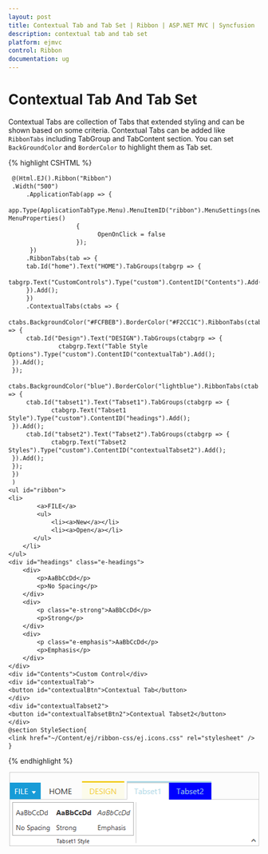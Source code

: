 ```yaml
---
layout: post
title: Contextual Tab and Tab Set | Ribbon | ASP.NET MVC | Syncfusion
description: contextual tab and tab set
platform: ejmvc
control: Ribbon
documentation: ug
---
```


# Contextual Tab And Tab Set

Contextual Tabs are collection of Tabs that extended styling and can be shown based on some criteria. Contextual Tabs can be added like `RibbonTabs` including TabGroup and TabContent section. You can set `BackGroundColor` and `BorderColor` to highlight them as Tab set.

{% highlight CSHTML %}

     @(Html.EJ().Ribbon("Ribbon")
     .Width("500")
         .ApplicationTab(app => {
                 app.Type(ApplicationTabType.Menu).MenuItemID("ribbon").MenuSettings(new MenuProperties()
                       {
                             OpenOnClick = false
                       });
          })
         .RibbonTabs(tab => {
         tab.Id("home").Text("HOME").TabGroups(tabgrp => {
                 tabgrp.Text("CustomControls").Type("custom").ContentID("Contents").Add();
         }).Add();
         })
         .ContextualTabs(ctabs => {
         ctabs.BackgroundColor("#FCFBEB").BorderColor("#F2CC1C").RibbonTabs(ctab => {
         ctab.Id("Design").Text("DESIGN").TabGroups(ctabgrp => {
                  ctabgrp.Text("Table Style Options").Type("custom").ContentID("contextualTab").Add();
     }).Add();
     });
         ctabs.BackgroundColor("blue").BorderColor("lightblue").RibbonTabs(ctab => {
         ctab.Id("tabset1").Text("Tabset1").TabGroups(ctabgrp => {
                ctabgrp.Text("Tabset1 Style").Type("custom").ContentID("headings").Add();
     }).Add();
         ctab.Id("tabset2").Text("Tabset2").TabGroups(ctabgrp => {
                ctabgrp.Text("Tabset2 Styles").Type("custom").ContentID("contextualTabset2").Add();
     }).Add();
     });
     })
     )
    <ul id="ribbon">
    <li>
            <a>FILE</a>
            <ul>
                <li><a>New</a></li>
                <li><a>Open</a></li>
           </ul>
        </li>
    </ul>
    <div id="headings" class="e-headings">
        <div>
            <p>AaBbCcDd</p>
            <p>No Spacing</p>
        </div>
        <div>
            <p class="e-strong">AaBbCcDd</p>
            <p>Strong</p>
        </div>
        <div>
            <p class="e-emphasis">AaBbCcDd</p>
            <p>Emphasis</p>
        </div>
    </div>
    <div id="Contents">Custom Control</div>
    <div id="contextualTab">
    <button id="contextualBtn">Contextual Tab</button>
    </div>
    <div id="contextualTabset2">
    <button id="contextualTabsetBtn2">Contextual Tabset2</button>
    </div>
    @section StyleSection{
    <link href="~/Content/ej/ribbon-css/ej.icons.css" rel="stylesheet" />
    }

{% endhighlight  %}

![](Contextual-Tab-and-Tab-Set_images/Contextual-Tab-and-Tab-Set_img1.png)





